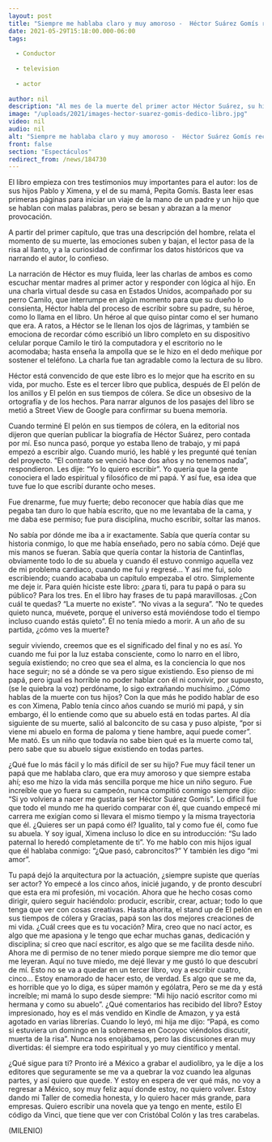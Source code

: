 ```yaml
---
layout: post
title: "Siempre me hablaba claro y muy amoroso -  Héctor Suárez Gomís recuerda a su padre en libro"
date: 2021-05-29T15:18:00.000-06:00
tags:
  
  - Conductor
  
  - television
  
  - actor
  
author: nil
description: "Al mes de la muerte del primer actor Héctor Suárez, su hijo se clavó por ocho meses a escribir sobre su padre y la relación que tenían; a un año de su partida, el libro está listo. "
image: "/uploads/2021/images-hector-suarez-gomis-dedico-libro.jpg"
video: nil
audio: nil
alt: "Siempre me hablaba claro y muy amoroso -  Héctor Suárez Gomís recuerda a su padre en libro"
front: false
section: "Espectáculos"
redirect_from: /news/184730
---
```


El libro empieza con tres testimonios muy importantes para el autor: los de sus hijos Pablo y Ximena, y el de su mamá, Pepita Gomís. Basta leer esas primeras páginas para iniciar un viaje de la mano de un padre y un hijo que se hablan con malas palabras, pero se besan y abrazan a la menor provocación. 

A partir del primer capítulo, que tras una descripción del hombre, relata el momento de su muerte, las emociones suben y bajan, el lector pasa de la risa al llanto, y a la curiosidad de confirmar los datos históricos que va narrando el autor, lo confieso. 

La narración de Héctor es muy fluida, leer las charlas de ambos es como escuchar mentar madres al primer actor y responder con lógica al hijo. En una charla virtual desde su casa en Estados Unidos, acompañado por su perro Camilo, que interrumpe en algún momento para que su dueño lo consienta, Héctor habla del proceso de escribir sobre su padre, su héroe, como lo llama en el libro. Un héroe al que quiso pintar como el ser humano que era. A ratos, a Héctor se le llenan los ojos de lágrimas, y también se emociona de recordar cómo escribió un libro completo en su dispositivo celular porque Camilo le tiró la computadora y el escritorio no le acomodaba; hasta enseña la ampolla que se le hizo en el dedo meñique por sostener el teléfono. La charla fue tan agradable como la lectura de su libro. 

Héctor está convencido de que este libro es lo mejor que ha escrito en su vida, por mucho. Este es el tercer libro que publica, después de El pelón de los anillos y El pelón en sus tiempos de cólera. Se dice un obsesivo de la ortografía y de los hechos. Para narrar algunos de los pasajes del libro se metió a Street View de Google para confirmar su buena memoria.

Cuando terminé El pelón en sus tiempos de cólera, en la editorial nos dijeron que querían publicar la biografía de Héctor Suárez, pero contada por mí. Eso nunca pasó, porque yo estaba lleno de trabajo, y mi papá empezó a escribir algo. Cuando murió, les hablé y les pregunté qué tenían del proyecto. “El contrato se venció hace dos años y no tenemos nada”, respondieron. Les dije: “Yo lo quiero escribir”. 
Yo quería que la gente conociera el lado espiritual y filosófico de mi papá. Y así fue, esa idea que tuve fue lo que escribí durante ocho meses. 

Fue drenarme, fue muy fuerte; debo reconocer que había días que me pegaba tan duro lo que había escrito, que no me levantaba de la cama, y me daba ese permiso; fue pura disciplina, mucho escribir, soltar las manos. 

No sabía por dónde me iba a ir exactamente. Sabía que quería contar su historia conmigo, lo que me había enseñado, pero no sabía cómo. Dejé que mis manos se fueran. Sabía que quería contar la historia de Cantinflas, obviamente todo lo de su abuela y cuando él estuvo conmigo aquella vez de mi problema cardiaco, cuando me fui y regresé… Y así me fui, solo escribiendo; cuando acababa un capítulo empezaba el otro. Simplemente me deje ir. 
Para quién hiciste este libro: ¿para ti, para tu papá o para su público? Para los tres. En el libro hay frases de tu papá maravillosas. ¿Con cuál te quedas? “La muerte no existe”. “No vivas a la segura”. “No te quedes quieto nunca, muévete, porque el universo está moviéndose todo el tiempo incluso cuando estás quieto”. Él no tenía miedo a morir. A un año de su partida, ¿cómo ves la muerte? 

seguir viviendo, creemos que es el significado del final y no es así. Yo cuando me fui por la luz estaba consciente, como lo narro en el libro, seguía existiendo; no creo que sea el alma, es la conciencia lo que nos hace seguir; no sé a dónde se va pero sigue existiendo. Eso pienso de mi papá, pero igual es horrible no poder hablar con él ni convivir, por supuesto, (se le quiebra la voz) perdóname, lo sigo extrañando muchísimo. ¿Cómo hablas de la muerte con tus hijos? Con la que más he podido hablar de eso es con Ximena, Pablo tenía cinco años cuando se murió mi papá, y sin embargo, él lo entiende como que su abuelo está en todas partes. Al día siguiente de su muerte, salió al balconcito de su casa y puso alpiste, “por si viene mi abuelo en forma de paloma y tiene hambre, aquí puede comer”. Me mató. Es un niño que todavía no sabe bien qué es la muerte como tal, pero sabe que su abuelo sigue existiendo en todas partes. 

¿Qué fue lo más fácil y lo más difícil de ser su hijo? Fue muy fácil tener un papá que me hablaba claro, que era muy amoroso y que siempre estaba ahí; eso me hizo la vida más sencilla porque me hice un niño seguro. Fue increíble que yo fuera su campeón, nunca compitió conmigo siempre dijo: “Si yo volviera a nacer me gustaría ser Héctor Suárez Gomís”. Lo difícil fue que todo el mundo me ha querido comparar con él, que cuando empecé mi carrera me exigían como si llevara el mismo tiempo y la misma trayectoria que él. ¿Quieres ser un papá como él? Igualito, tal y como fue él, como fue su abuela. Y soy igual, Ximena incluso lo dice en su introducción: “Su lado paternal lo heredó completamente de ti”. Yo me hablo con mis hijos igual que él hablaba conmigo: “¿Que pasó, cabroncitos?” Y también les digo “mi amor”. 

Tu papá dejó la arquitectura por la actuación, ¿siempre supiste que querías ser actor? Yo empecé a los cinco años, inicié jugando, y de pronto descubrí que esta era mi profesión, mi vocación. Ahora que he hecho cosas como dirigir, quiero seguir haciéndolo: producir, escribir, crear, actuar; todo lo que tenga que ver con cosas creativas. Hasta ahorita, el stand up de El pelón en sus tiempos de cólera y Gracias, papá son las dos mejores creaciones de mi vida. ¿Cuál crees que es tu vocación? Mira, creo que no nací actor, es algo que me apasiona y le tengo que echar muchas ganas, dedicación y disciplina; sí creo que nací escritor, es algo que se me facilita desde niño. Ahora me di permiso de no tener miedo porque siempre me dio temor que me leyeran. Aquí no tuve miedo, me dejé llevar y me gustó lo que descubrí de mí. Esto no se va a quedar en un tercer libro, voy a escribir cuatro, cinco… Estoy enamorado de hacer esto, de verdad. Es algo que se me da, es horrible que yo lo diga, es súper mamón y ególatra, 
Pero se me da y está increíble; mi mamá lo supo desde siempre: “Mi hijo nació escritor como mi hermana y como su abuelo”. ¿Qué comentarios has recibido del libro? Estoy impresionado, hoy es el más vendido en Kindle de Amazon, y ya está agotado en varias librerías. Cuando lo leyó, mi hija me dijo: “Papá, es como si estuviera un domingo en la sobremesa en Cocoyoc viéndolos discutir, muerta de la risa”. Nunca nos enojábamos, pero las discusiones eran muy divertidas: él siempre era todo espiritual y yo muy científico y mental.

¿Qué sigue para ti? Pronto iré a México a grabar el audiolibro, ya le dije a los editores que seguramente se me va a quebrar la voz cuando lea algunas partes, y así quiero que quede. Y estoy en espera de ver qué más, no voy a regresar a México, soy muy feliz aquí donde estoy, no quiero volver. Estoy dando mi Taller de comedia honesta, y lo quiero hacer más grande, para empresas. Quiero escribir una novela que ya tengo en mente, estilo El código da Vinci, que tiene que ver con Cristóbal Colón y las tres carabelas. 


(MILENIO)